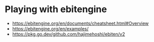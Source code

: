 # Playing with ebitengine

* https://ebitengine.org/en/documents/cheatsheet.html#Overview
* https://ebitengine.org/en/examples/
* https://pkg.go.dev/github.com/hajimehoshi/ebiten/v2